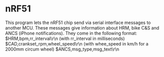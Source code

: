 # nRF51

This program lets the nRF51 chip send via serial interface messages
to another MCU.
These messages give information about HRM, bike C&S and ANCS (iPhone notifications).
They come in the following format:
$HRM,bpm,rr_interval\r\n (with rr_interval in milliseconds)
$CAD,crankset_rpm,wheel_speed\r\n (with whee_speed in km/h for a 2000mm circum wheel)
$ANCS,msg_type,msg_text\r\n
